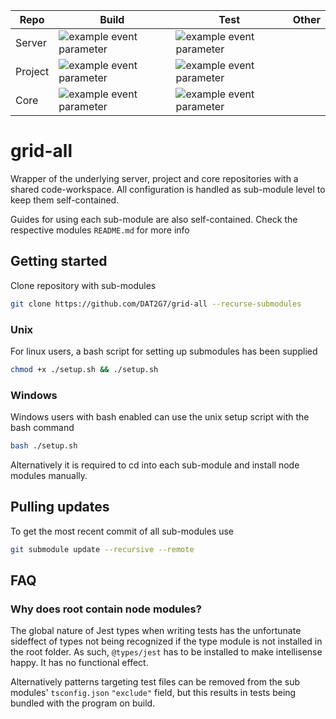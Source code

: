 | Repo | Build | Test | Other |
|------|-------|------|-------|
| Server |![example event parameter](https://github.com/DAT2G7/grid-server/actions/workflows/build.yml/badge.svg?event=push)|![example event parameter](https://github.com/DAT2G7/grid-server/actions/workflows/jest.yml/badge.svg?event=push)||
| Project |![example event parameter](https://github.com/DAT2G7/grid-project/actions/workflows/build.yml/badge.svg?event=push)|![example event parameter](https://github.com/DAT2G7/grid-project/actions/workflows/jest.yml/badge.svg?event=push)||
| Core |![example event parameter](https://github.com/DAT2G7/grid-core/actions/workflows/build.yml/badge.svg?event=push)|![example event parameter](https://github.com/DAT2G7/grid-core/actions/workflows/jest.yml/badge.svg?event=push)||


# grid-all
Wrapper of the underlying server, project and core repositories with a shared code-workspace. All configuration is handled as sub-module level to keep them self-contained.

Guides for using each sub-module are also self-contained. Check the respective modules `README.md` for more info

## Getting started

Clone repository with sub-modules

```bash
git clone https://github.com/DAT2G7/grid-all --recurse-submodules
```

### Unix

For linux users, a bash script for setting up submodules has been supplied

```bash
chmod +x ./setup.sh && ./setup.sh
```

### Windows

Windows users with bash enabled can use the unix setup script with the bash command

```bash
bash ./setup.sh
```

Alternatively it is required to cd into each sub-module and install node modules manually.

## Pulling updates

To get the most recent commit of all sub-modules use

```bash
git submodule update --recursive --remote
```

## FAQ

### Why does root contain node modules?
The global nature of Jest types when writing tests has the unfortunate sideffect of types not being recognized if the type module is not installed in the root folder. As such, `@types/jest` has to be installed to make intellisense happy. It has no functional effect.

Alternatively patterns targeting test files can be removed from the sub modules' `tsconfig.json` `"exclude"` field, but this results in tests being bundled with the program on build.